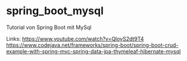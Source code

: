 # spring_boot_mysql
Tutorial von Spring Boot mit MySql

Links: 
https://www.youtube.com/watch?v=QloyS2dt9T4
https://www.codejava.net/frameworks/spring-boot/spring-boot-crud-example-with-spring-mvc-spring-data-jpa-thymeleaf-hibernate-mysql
